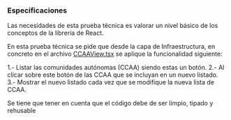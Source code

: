 ### Especificaciones 

Las necesidades de esta prueba técnica es valorar un nivel básico de los conceptos de la librería de React.

En esta prueba técnica se pide que desde la capa de Infraestructura, en concreto en el archivo [CCAAView.tsx](src%2FCCAAContext%2FInfrastructure%2FView%2FCCAAView.tsx) se aplique la funcionalidad siguiente:

1.- Listar las comunidades autónomas (CCAA) siendo estas un botón.
2.- Al clicar sobre este botón de las CCAA que se incluyan en un nuevo listado.
3.- Mostrar el nuevo listado cada vez que se modifique la nueva lista de CCAA.

Se tiene que tener en cuenta que el código debe de ser límpio, tipado y rehusable